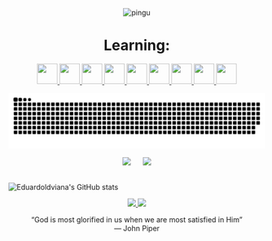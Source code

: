 <p align="center">
  <img src="https://cdn.pfps.gg/banners/5584-pingu.png" alt="pingu" width="1000px" />
</p>
<h1 align="center">Learning:</h1>
<p align="center">
  <a href="https://www.python.org" target="_blank">
    <img loading="lazy" src="https://cdn.jsdelivr.net/gh/devicons/devicon@latest/icons/python/python-original.svg" width="40" height="40"/>
  </a>
  <a href="https://www.linux.org" target="_blank">
    <img loading="lazy" src="https://cdn.jsdelivr.net/gh/devicons/devicon/icons/linux/linux-original.svg" width="40" height="40"/>
  </a>
  <a href="https://developer.mozilla.org/en-US/docs/Web/HTML" target="_blank">
    <img loading="lazy" src="https://cdn.jsdelivr.net/gh/devicons/devicon@latest/icons/html5/html5-original.svg" width="40" height="40"/>
  </a>
  <a href="https://developer.mozilla.org/en-US/docs/Web/CSS" target="_blank">
    <img loading="lazy" src="https://cdn.jsdelivr.net/gh/devicons/devicon@latest/icons/css3/css3-original.svg" width="40" height="40"/>
  </a>
  <a href="https://developer.mozilla.org/en-US/docs/Web/JavaScript" target="_blank">
    <img loading="lazy" src="https://cdn.jsdelivr.net/gh/devicons/devicon@latest/icons/javascript/javascript-original.svg" width="40" height="40"/>
  </a>
  <a href="https://insomnia.rest" target="_blank">
    <img loading="lazy" src="https://cdn.jsdelivr.net/gh/devicons/devicon@latest/icons/insomnia/insomnia-original.svg" width="40" height="40"/>
  </a>
  <a href="https://git-scm.com" target="_blank">
    <img loading="lazy" src="https://cdn.jsdelivr.net/gh/devicons/devicon@latest/icons/git/git-original.svg" width="40" height="40"/>
  </a>
  <a href="https://www.vim.org" target="_blank">
    <img loading="lazy" src="https://cdn.jsdelivr.net/gh/devicons/devicon@latest/icons/vim/vim-original.svg" width="40" height="40"/>
  </a>
  <a href="https://react.dev" target="_blank">
    <img loading="lazy" src="https://cdn.jsdelivr.net/gh/devicons/devicon@latest/icons/react/react-original.svg" width="40" height="40"/>
  </a>
</p>


![Snake animation](https://github.com/eduardoldviana/eduardoldviana/blob/output/github-contribution-grid-snake.svg)

<div align="center">
  <img src="https://github-readme-stats.vercel.app/api/top-langs/?username=eduardoldviana&layout=compact&theme=tokyonight" height="180" />
  &nbsp;&nbsp;&nbsp;&nbsp;
  <img src="https://github-readme-stats.vercel.app/api?username=eduardoldviana&show_icons=true&theme=tokyonight" height="180" />
</div>
<br>

![Eduardoldviana's GitHub stats](https://github-readme-activity-graph.vercel.app/graph?username=eduardoldviana&theme=tokyonight)

<p align="center">
  <a href="https://github.com/eduardoldviana">
    <img src="https://img.shields.io/badge/GitHub-000?style=for-the-badge&logo=github&logoColor=white" />
  </a>
  <a href="https://instagram.com/edu.ldv">
    <img src="https://img.shields.io/badge/Instagram-E4405F?style=for-the-badge&logo=instagram&logoColor=white" />
  </a>
</p>

<p align="center">
    “God is most glorified in us when we are most satisfied in Him”  
    <br>― John Piper
  </p>
